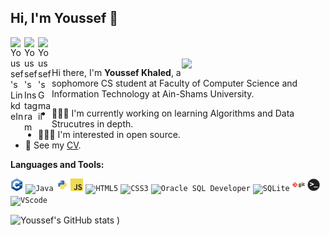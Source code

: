## Hi, I'm Youssef 👋

<a href="https://www.linkedin.com/in/youssefkhaled08/">
  <img align="left" alt="Youssef's LinkdeIn" width="22px" src="https://cdn.jsdelivr.net/npm/simple-icons@3.13.0/icons/linkedin.svg" />
</a>
<a href="https://www.instagram.com/youssefkhaled08/">
  <img align="left" alt="Youssef's Instagram" width="22px" src="https://cdn.jsdelivr.net/npm/simple-icons@v3/icons/instagram.svg" />
</a>
<a href="mailto:youssefkfarouk@gmail.com">
  <img align="left" alt="Youssef's Gmail" width="22px" src="https://cdn.jsdelivr.net/npm/simple-icons@3.13.0/icons/gmail.svg" />
</a>

<br />
<br />
<img align='right' src="https://media.giphy.com/media/M9gbBd9nbDrOTu1Mqx/giphy.gif" width="230">

Hi there, I'm **Youssef Khaled**, a sophomore CS student at Faculty of Computer Science and Information Technology at Ain-Shams University.


- 👨🏽‍💻 I'm currently working on learning Algorithms and Data Strucutres in depth.
- 👨🏽‍💻 I'm interested in open source.
- 📝 See my [CV](https://drive.google.com/file/d/1vZRnlUovmd-LMX2q2Q3LgVA38oM3DAAN/view?usp=sharing).


**Languages and Tools:**  

<code><img height="20" alt="C++" src="https://raw.githubusercontent.com/github/explore/80688e429a7d4ef2fca1e82350fe8e3517d3494d/topics/cpp/cpp.png"></code>
<code><img height="20" alt="Java" src="https://raw.githubusercontent.com/jmnote/z-icons/master/svg/java.svg"></code>
<code><img height="20" alt= "Python" src="https://raw.githubusercontent.com/github/explore/80688e429a7d4ef2fca1e82350fe8e3517d3494d/topics/python/python.png"></code>
<code><img height="20" alt="Javascript" src="https://raw.githubusercontent.com/github/explore/80688e429a7d4ef2fca1e82350fe8e3517d3494d/topics/javascript/javascript.png"></code>
<code><img height="20" alt="HTML5" src="https://upload.wikimedia.org/wikipedia/commons/thumb/3/38/HTML5_Badge.svg/600px-HTML5_Badge.svg.png"></code>
<code><img height="20" alt="CSS3" src="https://cdn4.iconfinder.com/data/icons/social-media-logos-6/512/121-css3-512.png"></code>
<code><img height="20" alt="Oracle SQL Developer" src="https://upload.wikimedia.org/wikipedia/en/thumb/6/68/Oracle_SQL_Developer_logo.svg/1200px-Oracle_SQL_Developer_logo.svg.png"></code>
<code><img height="20" alt="SQLite" src="https://iconape.com/wp-content/files/sm/352402/svg/sqlite-seeklogo.com.svg"></code>
<code><img height="20" alt="Git" src="https://raw.githubusercontent.com/github/explore/80688e429a7d4ef2fca1e82350fe8e3517d3494d/topics/git/git.png"></code>
<code><img height="20" alt="Terminal" src="https://raw.githubusercontent.com/github/explore/80688e429a7d4ef2fca1e82350fe8e3517d3494d/topics/terminal/terminal.png"></code>
<code><img height="20" alt="VScode" src="https://upload.wikimedia.org/wikipedia/commons/thumb/9/9a/Visual_Studio_Code_1.35_icon.svg/1024px-Visual_Studio_Code_1.35_icon.svg.png"></code>


![Youssef's GitHub stats](https://github-readme-stats.vercel.app/api?username=youssefkhaled08&count_private=true&show_icons=true)
)
